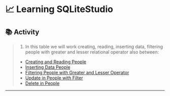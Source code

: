 # 📈 Learning SQLiteStudio

## 📚 Activity

> 1) In this table we will work creating, reading, inserting data, filtering people with greater and lesser relational operator also between:
>
> - [Creating and Reading People](https://github.com/ArthurEstevan/Entra21_Class_Relational_Bank/tree/main/Class_01/Table_Pessoa/01-DDL-Criando-Tabela-Pessoa-E-Lendo)
> - [Inserting Data People](https://github.com/ArthurEstevan/Entra21_Class_Relational_Bank/tree/main/Class_01/Table_Pessoa/02-DML-Inserindo-Pessoa)
> - [Filtering People with Greater and Lesser Operator](https://github.com/ArthurEstevan/Entra21_Class_Relational_Bank/tree/main/Class_01/Table_Pessoa/03-DML-Filtrar-Pessoa-Com-Operadores_Relacionais_Menor_Maior-Between)
> - [Update in People with Filter](https://github.com/ArthurEstevan/Entra21_Class_Relational_Bank/tree/main/Class_01/Table_Pessoa/04-DML-Update-Em-Pessoa-Com-Filtro)
> - [Delete in People](https://github.com/ArthurEstevan/Entra21_Class_Relational_Bank/tree/main/Class_01/Table_Pessoa/05-DML-Delete-Pessoas-Com-Filtro)
---
